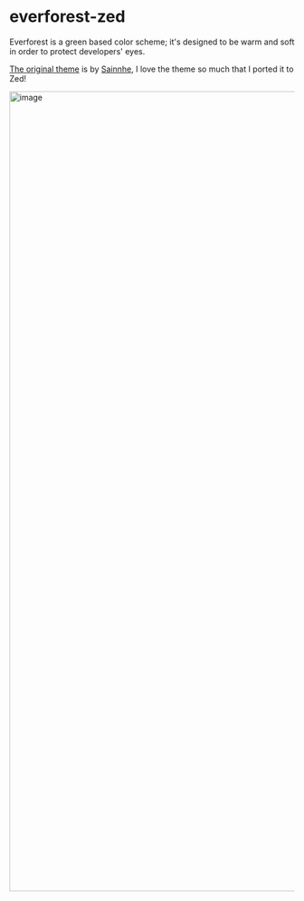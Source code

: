 # everforest-zed

Everforest is a green based color scheme; it's designed to be warm and soft in order to protect developers' eyes.

[The original theme](https://github.com/sainnhe/everforest) is by [Sainnhe](https://github.com/sainnhe), I love the theme so much that I ported it to Zed!

<img width="1412" alt="image" src="https://github.com/ThomasAlban/everforest-zed/assets/98399119/b60c9f01-79f2-423b-aa9f-ebe5c955b3a3">
